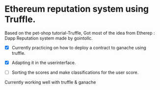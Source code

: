 # Ethereum reputation system using Truffle.

Based on the pet-shop tutorial-Truffle,
Got most of the idea from
Etherep : Dapp Reputation system made by gointollc.

- [x] Currently practicing on how to deploy a contract to ganache using truffle.
- [x] Adapting it in the userinterface.
- [ ] Sorting the scores and make classifications for the user score.


Currently working well with truffle & ganache
